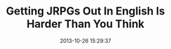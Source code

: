 ---
date: 2013-10-26 15:29:37
link:
  source: pocket
  source_url: https://getpocket.com
  text: Getting JRPGs Out In English Is Harder Than You Think
  url: http://kotaku.com/getting-jrpgs-out-in-english-is-harder-than-you-think-1441094168
slug: getting-jrpgs-out-in-english-is-harder-than-you-think
source: pocket
title: Getting JRPGs Out In English Is Harder Than You Think
---